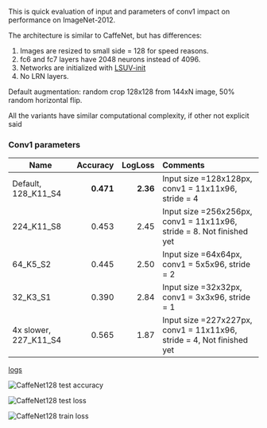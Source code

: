 This is quick evaluation of input and parameters of conv1 impact on performance on ImageNet-2012. 

The architecture is similar to CaffeNet, but has differences:

1. Images are resized to small side = 128 for speed reasons.
2. fc6 and fc7 layers have 2048 neurons instead of 4096. 
3. Networks are initialized with [LSUV-init](http://arxiv.org/abs/1511.06422)
4. No LRN layers.

Default augmentation: random crop 128x128 from 144xN image, 50% random horizontal flip.

All the variants have similar computational complexity, if other not explicit said 

### Conv1 parameters

| Name    | Accuracy      | LogLoss | Comments  |
| -------|---------:| ------:|:-----------|
| Default, 128_K11_S4 |  **0.471** | **2.36** | Input size =128x128px, conv1 = 11x11x96, stride = 4 |
| 224_K11_S8 |0.453| 2.45 | Input size =256x256px, conv1 = 11x11x96, stride = 8. Not finished yet |
| 64_K5_S2 | 0.445 | 2.50 | Input size =64x64px, conv1 = 5x5x96, stride = 2 |
| 32_K3_S1| 0.390 | 2.84 | Input size =32x32px, conv1 = 3x3x96, stride = 1 |
| 4x slower, 227_K11_S4 | 0.565 | 1.87 | Input size =227x227px, conv1 = 11x11x96, stride = 4,  Not finished yet |

[logs](https://github.com/ducha-aiki/caffenet-benchmark/tree/master/logs/conv1-inpit)


![CaffeNet128 test accuracy](/logs/conv1-input/img/0_dataset.png)


![CaffeNet128 test loss](/logs/conv1-input/img/2_dataset.png)


![CaffeNet128 train loss](/logs/conv1-input/img/6_dataset.png)

